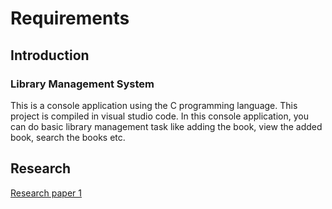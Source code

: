 # Requirements

## Introduction

### Library Management System
This is a console application using the C programming language. This project is compiled in visual studio code. In this console application, you can do basic library management task like adding the book, view the added book, search the books etc.

## Research
[Research paper 1](https://www.freestudentprojects.com/java-projects/library-management-system-project-report/)




